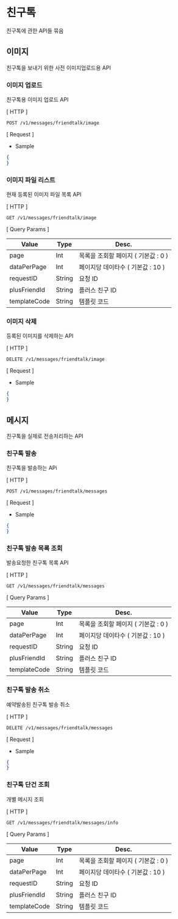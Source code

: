 # 친구톡
친구톡에 관한 API들 묶음  

## 이미지
친구톡을 보내기 위한 사전 이미지업로드용 API  

### 이미지 업로드
친구톡용 이미지 업로드 API

[ HTTP ]  
```HTTP
POST /v1/messages/friendtalk/image
```

[ Request ]  

- Sample
```json
{
}
```




### 이미지 파일 리스트
현재 등록된 이미지 파일 목록 API

[ HTTP ]  
```HTTP
GET /v1/messages/friendtalk/image
```

[ Query Params ]  

Value | Type | Desc.
---|---|---
page | Int | 목록을 조회할 페이지 ( 기본값 : 0 )
dataPerPage | Int | 페이지당 데이타수 ( 기본값 : 10 )
requestID | String | 요청 ID
plusFriendId | String | 플러스 친구 ID
templateCode | String | 템플릿 코드





### 이미지 삭제
등록된 이미지를 삭제하는 API

[ HTTP ]  
```HTTP
DELETE /v1/messages/friendtalk/image
```

[ Request ]  

- Sample
```json
{
}
```




## 메시지
친구톡을 실제로 전송처리하는 API  

### 친구톡 발송
친구톡을 발송하는 APi

[ HTTP ]  
```HTTP
POST /v1/messages/friendtalk/messages
```

[ Request ]  

- Sample
```json
{
}
```




### 친구톡 발송 목록 조회
발송요청한 친구톡 목록 API

[ HTTP ]  
```HTTP
GET /v1/messages/friendtalk/messages
```

[ Query Params ]  

Value | Type | Desc.
---|---|---
page | Int | 목록을 조회할 페이지 ( 기본값 : 0 )
dataPerPage | Int | 페이지당 데이타수 ( 기본값 : 10 )
requestID | String | 요청 ID
plusFriendId | String | 플러스 친구 ID
templateCode | String | 템플릿 코드




### 친구톡 발송 취소
예약발송된 친구톡 발송 취소

[ HTTP ]  
```HTTP
DELETE /v1/messages/friendtalk/messages
```

[ Request ]  

- Sample
```json
{
}
```




### 친구톡 단건 조회
개별 메시지 조회 

[ HTTP ]  
```HTTP
GET /v1/messages/friendtalk/messages/info
```

[ Query Params ]  

Value | Type | Desc.
---|---|---
page | Int | 목록을 조회할 페이지 ( 기본값 : 0 )
dataPerPage | Int | 페이지당 데이타수 ( 기본값 : 10 )
requestID | String | 요청 ID
plusFriendId | String | 플러스 친구 ID
templateCode | String | 템플릿 코드
